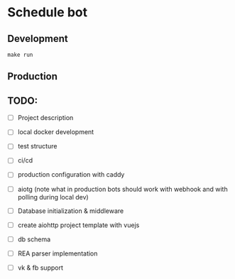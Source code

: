 Schedule bot
====

## Development

``` shell
make run
```

## Production

## TODO:

- [ ] Project description
- [ ] local docker development
- [ ] test structure
- [ ] ci/cd
- [ ] production configuration with caddy
- [ ] aiotg (note what in production bots should work with webhook and with
      polling during local dev)
- [ ] Database initialization & middleware
- [ ] create aiohttp project template with vuejs

- [ ] db schema
- [ ] REA parser implementation
- [ ] vk & fb support
